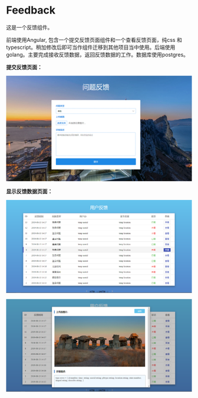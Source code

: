 # Feedback

这是一个反馈组件。

前端使用Angular, 包含一个提交反馈页面组件和一个查看反馈页面，纯css 和 typescript。稍加修改后即可当作组件迁移到其他项目当中使用。后端使用golang。主要完成接收反馈数据，返回反馈数据的工作。数据库使用postgres。

**提交反馈页面：**

![feedback](./images/feedback.PNG)

**显示反馈数据页面：**

![feedbackshow](./images/feedbackshow.PNG)

![fbshow2](./images/fbshow2.PNG)

